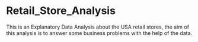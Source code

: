 # Retail_Store_Analysis
This is an Explanatory Data Analysis about the USA retail stores, the aim of this analysis is to answer some business problems with the help of the data.
